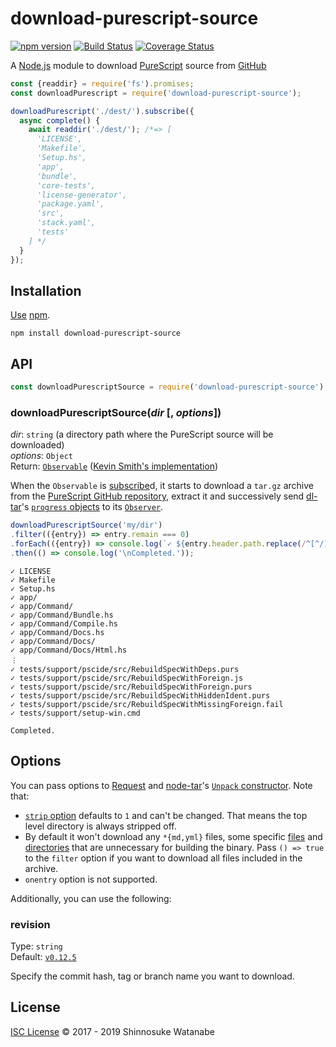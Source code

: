 # download-purescript-source

[![npm version](https://img.shields.io/npm/v/download-purescript-source.svg)](https://www.npmjs.com/package/download-purescript-source)
[![Build Status](https://travis-ci.com/shinnn/download-purescript-source.svg?branch=master)](https://travis-ci.com/shinnn/download-purescript-source)
[![Coverage Status](https://img.shields.io/coveralls/shinnn/download-purescript-source.svg)](https://coveralls.io/github/shinnn/download-purescript-source?branch=master)

A [Node.js](https://nodejs.org) module to download [PureScript](https://github.com/purescript/purescript) source from [GitHub](https://github.com/)

```javascript
const {readdir} = require('fs').promises;
const downloadPurescript = require('download-purescript-source');

downloadPurescript('./dest/').subscribe({
  async complete() {
    await readdir('./dest/'); /*=> [
      'LICENSE',
      'Makefile',
      'Setup.hs',
      'app',
      'bundle',
      'core-tests',
      'license-generator',
      'package.yaml',
      'src',
      'stack.yaml',
      'tests'
    ] */
  }
});
```

## Installation

[Use](https://docs.npmjs.com/cli/install) [npm](https://docs.npmjs.com/about-npm/).

```
npm install download-purescript-source
```

## API

```javascript
const downloadPurescriptSource = require('download-purescript-source');
```

### downloadPurescriptSource(*dir* [, *options*])

*dir*: `string` (a directory path where the PureScript source will be downloaded)  
*options*: `Object`  
Return: [`Observable`](https://github.com/tc39/proposal-observable#observable) ([Kevin Smith's implementation](https://github.com/zenparsing/zen-observable))

When the `Observable` is [subscribe](https://tc39.github.io/proposal-observable/#observable-prototype-subscribe)d, it starts to download a `tar.gz` archive from the [PureScript GitHub repository](https://github.com/purescript/purescript), extract it and successively send [dl-tar](https://github.com/shinnn/dl-tar)'s [`progress` objects](https://github.com/shinnn/dl-tar#progress) to its [`Observer`](https://github.com/tc39/proposal-observable#observer).

```javascript
downloadPurescriptSource('my/dir')
.filter(({entry}) => entry.remain === 0)
.forEach(({entry}) => console.log(`✓ ${entry.header.path.replace(/^[^/]*\//, '')}`))
.then(() => console.log('\nCompleted.'));
```

```
✓ LICENSE
✓ Makefile
✓ Setup.hs
✓ app/
✓ app/Command/
✓ app/Command/Bundle.hs
✓ app/Command/Compile.hs
✓ app/Command/Docs.hs
✓ app/Command/Docs/
✓ app/Command/Docs/Html.hs
︙
✓ tests/support/pscide/src/RebuildSpecWithDeps.purs
✓ tests/support/pscide/src/RebuildSpecWithForeign.js
✓ tests/support/pscide/src/RebuildSpecWithForeign.purs
✓ tests/support/pscide/src/RebuildSpecWithHiddenIdent.purs
✓ tests/support/pscide/src/RebuildSpecWithMissingForeign.fail
✓ tests/support/setup-win.cmd

Completed.
```

## Options

You can pass options to [Request](https://github.com/request/request#requestoptions-callback) and [node-tar](https://github.com/npm/node-tar)'s [`Unpack` constructor](https://github.com/npm/node-tar#class-tarunpack). Note that:

* [`strip` option](https://github.com/npm/node-tar#constructoroptions-1) defaults to `1` and can't be changed. That means the top level directory is always stripped off.
* By default it won't download any `*{md,yml}` files, some specific [files](https://github.com/shinnn/download-purescript-source/blob/33c2212958b87b33f9ba9a35c5dfc5ce748bb3e8/index.js#L27-L29) and [directories](https://github.com/shinnn/download-purescript-source/blob/03e76031d6e322bc07c0290df2d7e0f3040239ee/index.js#L20-L22) that are unnecessary for building the binary. Pass `() => true` to the `filter` option if you want to download all files included in the archive.
* `onentry` option is not supported.

Additionally, you can use the following:

### revision

Type: `string`  
Default: [`v0.12.5`](https://github.com/purescript/purescript/tree/v0.12.5)

Specify the commit hash, tag or branch name you want to download.

## License

[ISC License](./LICENSE) © 2017 - 2019 Shinnosuke Watanabe
